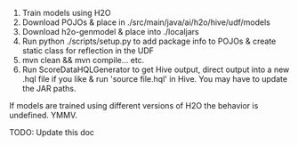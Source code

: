 1. Train models using H2O
2. Download POJOs & place in ./src/main/java/ai/h2o/hive/udf/models
3. Download h2o-genmodel & place into ./localjars
4. Run python ./scripts/setup.py to add package info to POJOs & create static class for reflection in the UDF
5. mvn clean && mvn compile... etc.
6. Run ScoreDataHQLGenerator to get Hive output, direct output into a new .hql file if you like & run 'source file.hql' in Hive. You may have to update the JAR paths.

If models are trained using different versions of H2O the behavior is undefined. YMMV.

TODO: Update this doc
